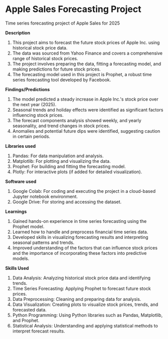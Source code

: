 # Apple Sales Forecasting Project
Time series forecasting project of Apple Sales for 2025 

**Description**
1. This project aims to forecast the future stock prices of Apple Inc. using historical stock price data.
2. The data was sourced from Yahoo Finance and covers a comprehensive range of historical stock prices.
3. The project involves preparing the data, fitting a forecasting model, and making predictions for future stock prices.
4. The forecasting model used in this project is Prophet, a robust time series forecasting tool developed by Facebook.
   
**Findings/Predictions**
1. The model predicted a steady increase in Apple Inc.'s stock price over the next year (2025).
2. Seasonal trends and holiday effects were identified as significant factors influencing stock prices.
3. The forecast components analysis showed weekly, and yearly seasonality, and trend changes in stock prices.
4. Anomalies and potential future dips were identified, suggesting caution in certain periods.
   
**Libraries used**
1. Pandas: For data manipulation and analysis.
2. Matplotlib: For plotting and visualizing the data.
3. Prophet: For building and fitting the forecasting model.
4. Plotly: For interactive plots (if added for detailed visualization).
   
**Software used**
1. Google Colab: For coding and executing the project in a cloud-based Jupyter notebook environment.
2. Google Drive: For storing and accessing the dataset.
   
**Learnings**
1. Gained hands-on experience in time series forecasting using the Prophet model.
2. Learned how to handle and preprocess financial time series data.
3. Developed skills in visualizing forecasting results and interpreting seasonal patterns and trends.
4. Improved understanding of the factors that can influence stock prices and the importance of incorporating these factors into predictive models.
   
**Skills Used**
1. Data Analysis: Analyzing historical stock price data and identifying trends.
2. Time Series Forecasting: Applying Prophet to forecast future stock prices.
3. Data Preprocessing: Cleaning and preparing data for analysis.
4. Data Visualization: Creating plots to visualize stock prices, trends, and forecasted data.
5. Python Programming: Using Python libraries such as Pandas, Matplotlib, and Prophet.
6. Statistical Analysis: Understanding and applying statistical methods to interpret forecast results.
